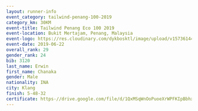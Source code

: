 ```yaml
--- 
layout: runner-info 
event_category: tailwind-penang-100-2019 
category_km: 30KM 
event-title: Tailwind Penang Eco 100 2019 
event-location: Bukit Mertajam, Penang, Malaysia 
event-logo: https://res.cloudinary.com/dykbosktl/image/upload/v1573614442/Logo/Logo_gqlzi3.jpg 
event-date: 2019-06-22 
overall_rank: 29
gender_rank: 24
bib: 3120
last_name: Erwin
first_name: Chanaka
gender: Male
nationality: INA
city: Klang
finish: 5-48-32
certificate: https-//drive.google.com/file/d/1QxMSqWnOoPuoeXrWPFKIpBbhx1h8thwO/view?usp=sharing
--- 
```

